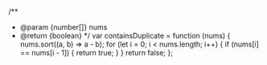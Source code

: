
/**
 * @param {number[]} nums
 * @return {boolean}
 */
var containsDuplicate = function (nums) {
  nums.sort((a, b) => a - b);
  for (let i = 0; i < nums.length; i++) {
    if (nums[i] == nums[i - 1]) {
      return true;
    }
  }
  return false;
};
